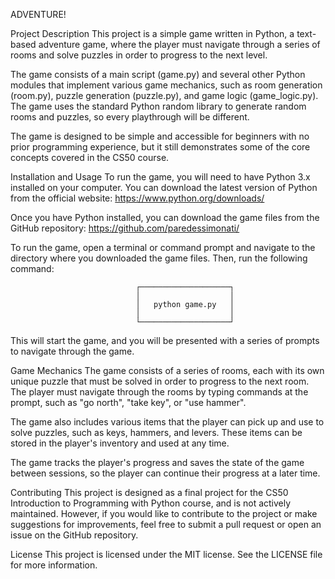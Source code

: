 ADVENTURE!

Project Description
This project is a simple game written in Python, a text-based adventure game, where the player must navigate through a series of rooms and solve puzzles in order to progress to the next level.

The game consists of a main script (game.py) and several other Python modules that implement various game mechanics, such as room generation (room.py), puzzle generation (puzzle.py), and game logic (game_logic.py). The game uses the standard Python random library to generate random rooms and puzzles, so every playthrough will be different.

The game is designed to be simple and accessible for beginners with no prior programming experience, but it still demonstrates some of the core concepts covered in the CS50 course.

Installation and Usage
To run the game, you will need to have Python 3.x installed on your computer. You can download the latest version of Python from the official website: https://www.python.org/downloads/

Once you have Python installed, you can download the game files from the GitHub repository: https://github.com/paredessimonati/

To run the game, open a terminal or command prompt and navigate to the directory where you downloaded the game files. Then, run the following command: 

                                ┌────────────────────┐
                                │                    │
                                │   python game.py   │  
                                │                    │
                                └────────────────────┘


This will start the game, and you will be presented with a series of prompts to navigate through the game.

Game Mechanics
The game consists of a series of rooms, each with its own unique puzzle that must be solved in order to progress to the next room. The player must navigate through the rooms by typing commands at the prompt, such as "go north", "take key", or "use hammer".

The game also includes various items that the player can pick up and use to solve puzzles, such as keys, hammers, and levers. These items can be stored in the player's inventory and used at any time.

The game tracks the player's progress and saves the state of the game between sessions, so the player can continue their progress at a later time.

Contributing
This project is designed as a final project for the CS50 Introduction to Programming with Python course, and is not actively maintained. However, if you would like to contribute to the project or make suggestions for improvements, feel free to submit a pull request or open an issue on the GitHub repository.

License
This project is licensed under the MIT license. See the LICENSE file for more information.